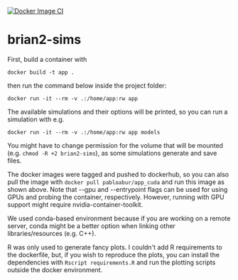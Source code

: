 [![Docker Image CI](https://github.com/pabloabur/brian2-sims/actions/workflows/docker-image.yml/badge.svg)](https://github.com/pabloabur/brian2-sims/actions/workflows/docker-image.yml)

# brian2-sims
First, build a container with 

```
docker build -t app .
```

then run the command below inside the project folder:

```
docker run -it --rm -v .:/home/app:rw app
```

The available simulations and their options will be printed, so you can run a simulation with e.g.

```
docker run -it --rm -v .:/home/app:rw app models
```

You might have to change permission for the volume that will be mounted (e.g. `chmod -R +2 brian2-sims`), as some simulations generate and save files.

The docker images were tagged and pushed to dockerhub, so you can also pull the image with `docker pull pabloabur/app_cuda` and run this image as shown above. Note that --gpu and --entrypoint flags can be used for using GPUs and probing the container, respectively. However, running with GPU support might require nvidia-container-toolkit.

We used conda-based environment because if you are working on a remote server, conda might be a better option when linking other libraries/resources (e.g. C++).

R was only used to generate fancy plots. I couldn't add R requirements to the dockerfile, but, if you wish to reproduce the plots, you can install the dependencies with `Rscript requirements.R` and run the plotting scripts outside the docker environment.
